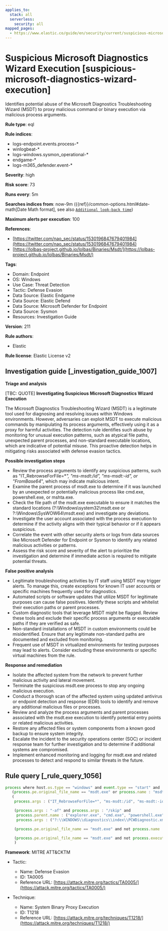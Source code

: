 ```yaml
---
applies_to:
  stack: all
  serverless:
    security: all
mapped_pages:
  - https://www.elastic.co/guide/en/security/current/suspicious-microsoft-diagnostics-wizard-execution.html
---
```


# Suspicious Microsoft Diagnostics Wizard Execution [suspicious-microsoft-diagnostics-wizard-execution]

Identifies potential abuse of the Microsoft Diagnostics Troubleshooting Wizard (MSDT) to proxy malicious command or binary execution via malicious process arguments.

**Rule type**: eql

**Rule indices**:

* logs-endpoint.events.process-*
* winlogbeat-*
* logs-windows.sysmon_operational-*
* endgame-*
* logs-m365_defender.event-*

**Severity**: high

**Risk score**: 73

**Runs every**: 5m

**Searches indices from**: now-9m ({{ref}}/common-options.html#date-math[Date Math format], see also [`Additional look-back time`](docs-content://solutions/security/detect-and-alert/create-detection-rule.md#rule-schedule))

**Maximum alerts per execution**: 100

**References**:

* [https://twitter.com/nao_sec/status/1530196847679401984](https://twitter.com/nao_sec/status/1530196847679401984)
* [https://lolbas-project.github.io/lolbas/Binaries/Msdt/](https://lolbas-project.github.io/lolbas/Binaries/Msdt/)

**Tags**:

* Domain: Endpoint
* OS: Windows
* Use Case: Threat Detection
* Tactic: Defense Evasion
* Data Source: Elastic Endgame
* Data Source: Elastic Defend
* Data Source: Microsoft Defender for Endpoint
* Data Source: Sysmon
* Resources: Investigation Guide

**Version**: 211

**Rule authors**:

* Elastic

**Rule license**: Elastic License v2

## Investigation guide [_investigation_guide_1007]

**Triage and analysis**

[TBC: QUOTE]
**Investigating Suspicious Microsoft Diagnostics Wizard Execution**

The Microsoft Diagnostics Troubleshooting Wizard (MSDT) is a legitimate tool used for diagnosing and resolving issues within Windows environments. However, adversaries can exploit MSDT to execute malicious commands by manipulating its process arguments, effectively using it as a proxy for harmful activities. The detection rule identifies such abuse by monitoring for unusual execution patterns, such as atypical file paths, unexpected parent processes, and non-standard executable locations, which are indicative of potential misuse. This proactive detection helps in mitigating risks associated with defense evasion tactics.

**Possible investigation steps**

* Review the process arguments to identify any suspicious patterns, such as "IT_RebrowseForFile=**", "ms-msdt:/id", "ms-msdt:-id", or "*FromBase64**", which may indicate malicious intent.
* Examine the parent process of msdt.exe to determine if it was launched by an unexpected or potentially malicious process like cmd.exe, powershell.exe, or mshta.exe.
* Check the file path of the msdt.exe executable to ensure it matches the standard locations (?:\Windows\system32\msdt.exe or ?:\Windows\SysWOW64\msdt.exe) and investigate any deviations.
* Investigate the user account associated with the process execution to determine if the activity aligns with their typical behavior or if it appears suspicious.
* Correlate the event with other security alerts or logs from data sources like Microsoft Defender for Endpoint or Sysmon to identify any related malicious activities or patterns.
* Assess the risk score and severity of the alert to prioritize the investigation and determine if immediate action is required to mitigate potential threats.

**False positive analysis**

* Legitimate troubleshooting activities by IT staff using MSDT may trigger alerts. To manage this, create exceptions for known IT user accounts or specific machines frequently used for diagnostics.
* Automated scripts or software updates that utilize MSDT for legitimate purposes can cause false positives. Identify these scripts and whitelist their execution paths or parent processes.
* Custom diagnostic tools that leverage MSDT might be flagged. Review these tools and exclude their specific process arguments or executable paths if they are verified as safe.
* Non-standard installations of MSDT in custom environments could be misidentified. Ensure that any legitimate non-standard paths are documented and excluded from monitoring.
* Frequent use of MSDT in virtualized environments for testing purposes may lead to alerts. Consider excluding these environments or specific virtual machines from the rule.

**Response and remediation**

* Isolate the affected system from the network to prevent further malicious activity and lateral movement.
* Terminate the suspicious msdt.exe process to stop any ongoing malicious execution.
* Conduct a thorough scan of the affected system using updated antivirus or endpoint detection and response (EDR) tools to identify and remove any additional malicious files or processes.
* Review and analyze the process arguments and parent processes associated with the msdt.exe execution to identify potential entry points or related malicious activities.
* Restore any affected files or system components from a known good backup to ensure system integrity.
* Escalate the incident to the security operations center (SOC) or incident response team for further investigation and to determine if additional systems are compromised.
* Implement enhanced monitoring and logging for msdt.exe and related processes to detect and respond to similar threats in the future.


## Rule query [_rule_query_1056]

```js
process where host.os.type == "windows" and event.type == "start" and
   (process.pe.original_file_name == "msdt.exe" or process.name : "msdt.exe") and
   (
    process.args : ("IT_RebrowseForFile=*", "ms-msdt:/id", "ms-msdt:-id", "*FromBase64*") or

    (process.args : "-af" and process.args : "/skip" and
     process.parent.name : ("explorer.exe", "cmd.exe", "powershell.exe", "cscript.exe", "wscript.exe", "mshta.exe", "rundll32.exe", "regsvr32.exe") and
     process.args : ("?:\\WINDOWS\\diagnostics\\index\\PCWDiagnostic.xml", "PCWDiagnostic.xml", "?:\\Users\\Public\\*", "?:\\Windows\\Temp\\*")) or

    (process.pe.original_file_name == "msdt.exe" and not process.name : "msdt.exe" and process.name != null) or

    (process.pe.original_file_name == "msdt.exe" and not process.executable : ("?:\\Windows\\system32\\msdt.exe", "?:\\Windows\\SysWOW64\\msdt.exe"))
    )
```

**Framework**: MITRE ATT&CKTM

* Tactic:

    * Name: Defense Evasion
    * ID: TA0005
    * Reference URL: [https://attack.mitre.org/tactics/TA0005/](https://attack.mitre.org/tactics/TA0005/)

* Technique:

    * Name: System Binary Proxy Execution
    * ID: T1218
    * Reference URL: [https://attack.mitre.org/techniques/T1218/](https://attack.mitre.org/techniques/T1218/)



